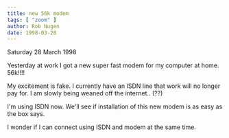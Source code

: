 ```yaml
---
title: new 56k modem
tags: [ "zoom" ]
author: Rob Nugen
date: 1998-03-28
---
```


<title>Explore the Internet at Breakthrough Speed!</title>

<p class=date>Saturday 28 March 1998</p>
<p>
Yesterday at work I got a new super fast modem for my computer at home.  56k!!!!
<p>
My excitement is fake.  I currently have an ISDN line that work will no longer pay for.  I am slowly being weaned off the internet.. (??)
<p>
I'm using ISDN now.  We'll see if installation of this new modem is as easy as the box says.
<p>
I wonder if I can connect using ISDN and modem at the same time.</p>
